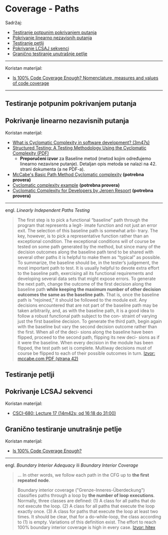 # Coverage - Paths

Sadržaj:
- [Testiranje potpunim pokrivanjem putanja](#testiranje-potpunim-pokrivanjem-putanja)
- [Pokrivanje linearno nezavisnih putanja](#pokrivanje-linearno-nezavisnih-putanja)
- [Testiranje petlji](#testiranje-petlji)
- [Pokrivanje LCSAJ sekvenci](#pokrivanje-lcsaj-sekvenci)
- [Granično testiranje unutrašnje petlje](#granično-testiranje-unutrašnje-petlje)

---

Koristan materijal:
- [Is 100% Code Coverage Enough? Nomenclature, measures and values of code coverage][is coverage enough]

---

## Testiranje potpunim pokrivanjem putanja

## Pokrivanje linearno nezavisnih putanja 

Koristan materijal:
- [What is Cyclomatic Complexity in software development? (3m47s)][cyccomp - intro] 
- [Structured Testing: A Testing Methodology Using the Cyclomatic Complexity (PDF)][mccabe pdf]
  - **Preporučeni izvor** za Baseline metod (metod kojim određujemo linearno nezavisne putanje). Detaljan opis metoda se nalazi na 42. strani dokumenta (a ne PDF-a).
- [McCabe's Basic Path Method Cyclomatic complexity][cyccomp - mccabe2] **(potrebna provera)**
- [Cyclomatic complexity example][cfg - step-by-step example] **(potrebna provera)**
- [Cyclomatic Complexity for Developers by Jeroen Resoort][cyccomp 4 devs] **(potrebna provera)**

---

engl. *Linearly Independent Paths Testing*

> The first step is to pick a functional “baseline” path through the program that represents a legit-
imate function and not just an error exit. The selection of this baseline path is somewhat arbi-
trary. The key, however, is to pick a representative function rather than an exceptional
condition. The exceptional conditions will of course be tested on some path generated by the
method, but since many of the decision outcomes along the baseline path tend to be shared with
several other paths it is helpful to make them as “typical” as possible. To summarize, the
baseline should be, in the tester’s judgement, the most important path to test. It is usually
helpful to devote extra effort to the baseline path, exercising all its functional requirements
and developing several data sets that might expose errors.
To generate the next path, change the outcome of the first decision along the baseline path
**while keeping the maximum number of other decision outcomes the same as the baseline path.**
That is, once the baseline path is “rejoined,” it should be followed to the module exit. Any
decisions encountered that are not part of the baseline path may be taken arbitrarily, and, as
with the baseline path, it is a good idea to follow a robust functional path subject to the con-
straint of varying just the first baseline decision. To generate the third path, begin again with
the baseline but vary the second decision outcome rather than the first. When all of the deci-
sions along the baseline have been flipped, proceed to the second path, flipping its new deci-
sions as if it were the baseline. When every decision in the module has been flipped, the test
path set is complete. Multiway decisions must of course be flipped to each of their possible
outcomes in turn. [Izvor: mccabe.com PDF (strana 42)][mccabe pdf]

## Testiranje petlji

## Pokrivanje LCSAJ sekvenci

Koristan materijal:
- [CSCI-680: Lecture 17 (14m42s; od 16:18 do 31:00)][lcsaj]

## Granično testiranje unutrašnje petlje

Koristan materijal:
- [Is 100% Code Coverage Enough?][is coverage enough]

[#]: / (7:47-13:03)


---

engl. *Boundary Interior Adequacy* ili *Boundary Interior Coverage*

> ... In other words, we follow each path in the CFG up to **the first repeated node**.

> Boundary interior coverage ("Grenze-Inneres-Überdeckung") classifies paths through a loop by **the number of loop executions**. Normally, three classes are defined: (1) A class for all paths that do not execute the loop. (2) A class for all paths that execute the loop exactly once. (3) A class for paths that execute the loop at least two times. It should be clear, that for a do-while-loop, the class according to (1) is empty. Variations of this definition exist. The effort to reach 100% boundary interior coverage is high in every case. [Izvor: hitex][is coverage enough]

[#]: / (---------------------------------------------------------)

[cfg - step-by-step example]: https://www.youtube.com/watch?v=I_9WQgbPmJg
[is coverage enough]: https://www.hitex.com/fileadmin/documents/tools/dynamic/tessy/WP-TESSY-Is-100-Percent-Code-Coverage-Enough.pdf
[ntafos]: https://userweb.cs.txstate.edu/~rp31/papers/ntafos.pdf

[cyccomp - intro]: https://www.youtube.com/watch?v=PDYmEtBSn60
[mccabe pdf]: http://mccabe.com/pdf/mccabe-nist235r.pdf
[cyccomp 4 devs]: https://www.youtube.com/watch?v=JwTQywqpZ5Y
[cyccomp - mccabe2]: https://www.youtube.com/watch?v=6nQaFyC4G4I

[Control Flow Graph and Cyclomatic Complexity measure in Software Testing]: https://www.youtube.com/watch?v=ArN8LfbB31c
[Path Test-Path Testing-Test-Basic Path Testing-Basis Path Testing-Path-Software Testing-Unit Testing]: https://www.youtube.com/watch?v=t-C3Bt7f1M8

[lcsaj]: https://www.youtube.com/watch?v=7P6ZA0OV22o&t=981
